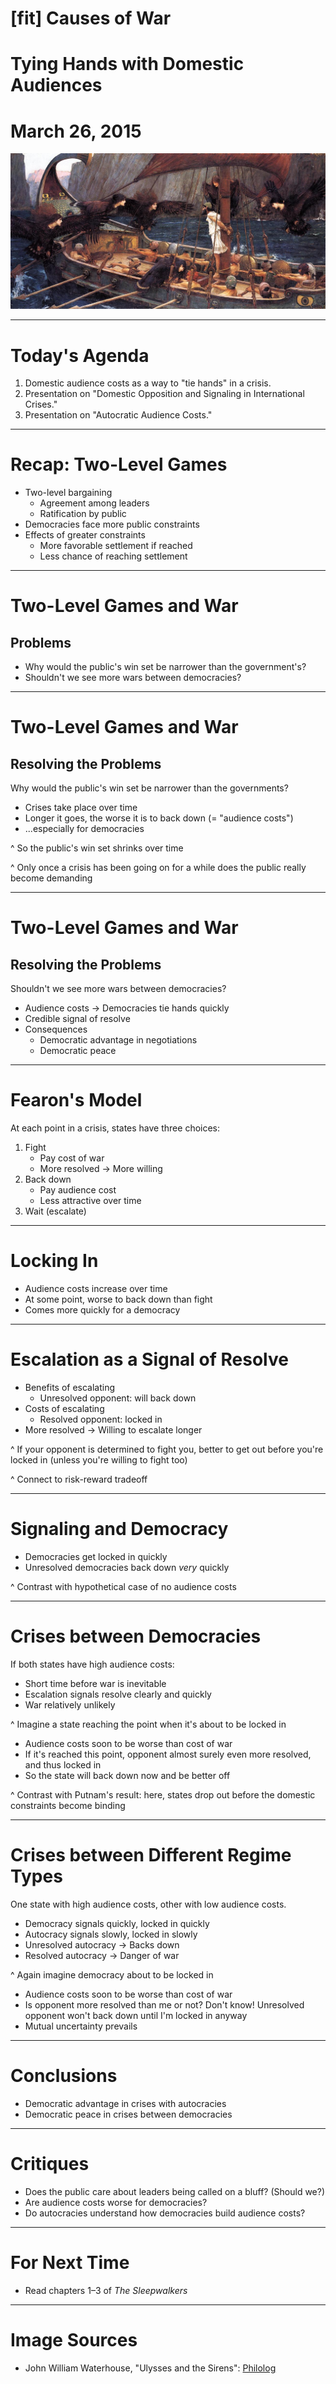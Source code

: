 # [fit] Causes of War
# Tying Hands with Domestic Audiences
# March 26, 2015

![](img/odysseus-mast.jpg)

---

# Today's Agenda

1. Domestic audience costs as a way to "tie hands" in a crisis.
2. Presentation on "Domestic Opposition and Signaling in International Crises."
3. Presentation on "Autocratic Audience Costs."

---

# Recap: Two-Level Games

* Two-level bargaining
    * Agreement among leaders
    * Ratification by public
* Democracies face more public constraints
* Effects of greater constraints
    * More favorable settlement if reached
    * Less chance of reaching settlement

---

# Two-Level Games and War
## Problems

* Why would the public's win set be narrower than the government's?
* Shouldn't we see more wars between democracies?

---

# Two-Level Games and War
## Resolving the Problems

Why would the public's win set be narrower than the governments?

* Crises take place over time
* Longer it goes, the worse it is to back down
(= "audience costs")
* ...especially for democracies

^ So the public's win set shrinks over time

^ Only once a crisis has been going on for a while does the public really become demanding

---

# Two-Level Games and War
## Resolving the Problems

Shouldn't we see more wars between democracies?

* Audience costs → Democracies tie hands quickly
* Credible signal of resolve
* Consequences
    * Democratic advantage in negotiations
    * Democratic peace

---

# Fearon's Model

At each point in a crisis, states have three choices:

1. Fight
    * Pay cost of war
    * More resolved → More willing
2. Back down
    * Pay audience cost
    * Less attractive over time
3. Wait (escalate)

---

# Locking In

* Audience costs increase over time
* At some point, worse to back down than fight
* Comes more quickly for a democracy

---

# Escalation as a Signal of Resolve

* Benefits of escalating
    * Unresolved opponent: will back down
* Costs of escalating
    * Resolved opponent: locked in
* More resolved → Willing to escalate longer

^ If your opponent is determined to fight you, better to get out before you're locked in (unless you're willing to fight too)

^ Connect to risk-reward tradeoff

---

# Signaling and Democracy

* Democracies get locked in quickly
* Unresolved democracies back down *very* quickly

^ Contrast with hypothetical case of no audience costs

---

# Crises between Democracies

If both states have high audience costs:

* Short time before war is inevitable
* Escalation signals resolve clearly and quickly
* War relatively unlikely

^ Imagine a state reaching the point when it's about to be locked in
* Audience costs soon to be worse than cost of war
* If it's reached this point, opponent almost surely even more resolved, and thus locked in
* So the state will back down now and be better off

^ Contrast with Putnam's result: here, states drop out before the domestic constraints become binding

---

# Crises between Different Regime Types

One state with high audience costs, other with low audience costs.

* Democracy signals quickly, locked in quickly
* Autocracy signals slowly, locked in slowly
* Unresolved autocracy → Backs down
* Resolved autocracy → Danger of war

^ Again imagine democracy about to be locked in
* Audience costs soon to be worse than cost of war
* Is opponent more resolved than me or not?  Don't know!  Unresolved opponent won't back down until I'm locked in anyway
* Mutual uncertainty prevails

---

# Conclusions

* Democratic advantage in crises with autocracies
* Democratic peace in crises between democracies

---

# Critiques

* Does the public care about leaders being called on a bluff?  (Should we?)
* Are audience costs worse for democracies?
* Do autocracies understand how democracies build audience costs?

---

# For Next Time

* Read chapters 1–3 of *The Sleepwalkers*

---

# Image Sources

* John William Waterhouse, "Ulysses and the Sirens": [Philolog](http://traumwerk.stanford.edu/philolog/2009/10/homers_odyssey_in_art_sirens_f.html)
